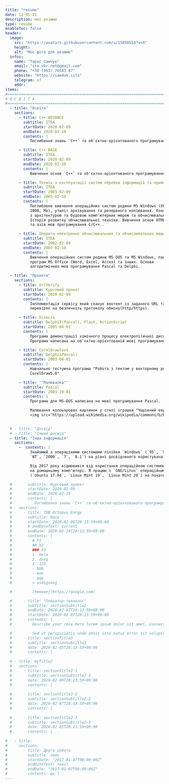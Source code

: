 ```yaml
---
title: "resume"
date: 12-05-21
description: моє резюме
type: resume
enableToc: false
header:
  image: 
    src: "https://avatars.githubusercontent.com/u/15850554?v=4"
    height: 
    alt: "Моє фото для резюме"
  infos:
    name: "Тарас Самчук"
    email: "sto.ukr.net@gmail.com" 
    phone: "+38 (063) 76543 87"
    website: "https://sam4uk.site"
    telegram: sf
    addr: 
items:
#==============================================================================
# О С В І Т А
#==============================================================================
  - title: "Освіта"
    sections:
      - title: C++ ADVANCE
        subtitle: ITEA
        startDate: 2020-02-09
        endDate: 2020-02-10
        contents: | 
           Поглибення знань `C++` та об'єктно-орієнтованого програмування.

      - title: C++ BASE
        subtitle: ITEA
        startDate: 2020-02-09
        endDate: 2020-02-10
        contents: | 
           Вивчення основ `C++` та об'єктно-орієнтованого програмування.

      - title: Технік з експлуатації систем обробки інформації та прийняття рішень
        subtitle: ITEA
        startDate: 2003-02-09
        endDate: 2005-02-10
        contents: | 
           Поглиблене вивчення операційних систем родини MS Windows (XP, NT4.0,
           2000, Me), утиліт архівування та резервного копіювання. Ознайомлення 
           з архітектурою та будовою комп'ютерних мереж та обчислювальних машин.
           Історія розвитку обчислювальної техніки. Вивчення основ HTML-верстки
           та азів мов програмування C/C++..

      - title: Операто електронно обчислювальних та обчислювальних машин
        subtitle: ITEA
        startDate: 2002-02-09
        endDate: 2003-02-10
        contents: | 
           Вивчення операційних систем родини MS DOS та MS Windows, пакету 
           програм MS Office (Word, Excel, Acces) та інших. Основи 
           алгоритмічних мов програмування Pascal та Delphi.

  - title: "Проекти"
    sections:
      - title: UrlVerify
        subtitle: Курсовий проект
        startDate: 2020-02-09
        contents: | 
           Інплементація сервісу який сканує контент із заданого URL та 
           перевіряє на безпечніть протоколу обміну(http/https).

      - title: Disocio
        subtitle: Delphi7(Pascal), Flash, ActionScript
        startDate: 2005-04-01
        contents: | 
           Програма демонстрації хімічного процесу електролітичної дисоціації.
           Програма написана на об'єктно-орієнтованій мові програмування.

      - title: CorelDrawText
        subtitle: Delphi(Pascal)
        startDate: 2003-04-01
        contents: | 
           Навчально тестуюча програма "Робота з тектом у векторному редакторі
           CorelDraw5.0"

      - title: '"Малювалка"'
        subtitle: Pascal
        startDate: 2003-10-01
        contents: | 
           Програма для MS-DOS написана на мові програмування Pascal.

           Малювання колоьорових картинок у стилі іграшки "Чарівний екран"
           <img src="https://upload.wikimedia.org/wikipedia/commons/b/be/EtchASketch10-23-2004.jpg" alt="drawing" style="width:200px;"/>
           

  # - title: "Досвід"
  # - title: "Інший досвід"
  - title: "Інша інформація"
    sections:
      -  contents: | 
           Знайомий з операціними системами лінійки `Windows` (`95`, `98`, `XP`,
           `NT`, `2000`, `7`, `8.1`) на рівні досвідченого користувача.

           Від 2017 року відмовився від користання операційною системою `Windows`
           на домашньому комп'ютері. Я працюю з `GNU/Linux` операційними системи
           (`Ubuntu 17.04`, `Linux Mint 19`, `Linux Mint 20`) на початковому рівні.

  #       subtitle: Курсовий проект
  #       startDate: 2020-02-09
  #       endDate: 2020-02-10
  #       contents: | 
  #          Поглибення знань `C++` та об'єктно-орієнтованого програмування.
  #   sections:
  #     - title: ТОВ Octopus Enrgy
  #       subtitle: Київ
  #       startDate: 2020-02-09T20:13:59+09:00
  #       # endDateText: current
  #       endDate: 2020-02-10T20:13:59+09:00
  #       contents: | 
  #         # h1
  #         ## h2
  #         ### h3
  #         1. hele
  #         2. dasg
  #         3. 125
  #         - bbb
  #         - eee
  #         - qqq
  #         > asdignasg

  #         [heeeee](https://google.com)

  #     - title: "Оператор-технолог"
  #       subtitle: sectionSubtitle2
  #       endDate: 2020-02-07T20:13:59+09:00
  #       startDate: 2020-02-07T20:13:59+09:00
  #       contents: | 
  #         Describe your role here lorem ipsum dolor sit amet, consectetuer adipiscing elit. Aenean commodo ligula eget dolor. Aenean massa. Cum sociis natoque penatibus et magnis dis parturient montes, nascetur ridiculus mus. Donec quam felis, ultricies nec, pellentesque eu, pretium quis, sem. Nulla consequat massa quis enim. Donec pede justo.

  #         Sed ut perspiciatis unde omnis iste natus error sit voluptatem accusantium doloremque laudantium, totam rem aperiam, eaque ipsa quae ab illo inventore veritatis et quasi architecto beatae vitae dicta sunt explicabo.
  #     - title: sectionTitle3
  #       subtitle: sectionSubtitle3
  #       date: 2020-02-05T20:13:59+09:00
  #       contents: | 
        
  # - title: myTitle2
  #   sections:
  #     - title: sectionTitle2-1
  #       subtitle: sectionSubtitle2-1
  #       date: 2020-02-09T20:13:59+09:00
  #       contents: | 
        
  #     - title: sectionTitle2-2
  #       subtitle: sectionSubtitle2-2
  #       date: 2020-02-07T20:13:59+09:00
  #       contents: | 
        
  #     - title: sectionTitle2-3
  #       subtitle: sectionSubtitle2-3
  #       date: 2020-02-05T20:13:59+09:00
  #       contents: | 
        
#   - title: 
#     sections:
#       - title: Друга робота
#         subtitle: опис
#         startDate: "2017-01-07T00:00:00Z"
#         endDateText: текст
#         endDate: "2017-01-07T00:00:00Z"
#         contents: що | 
---
```

